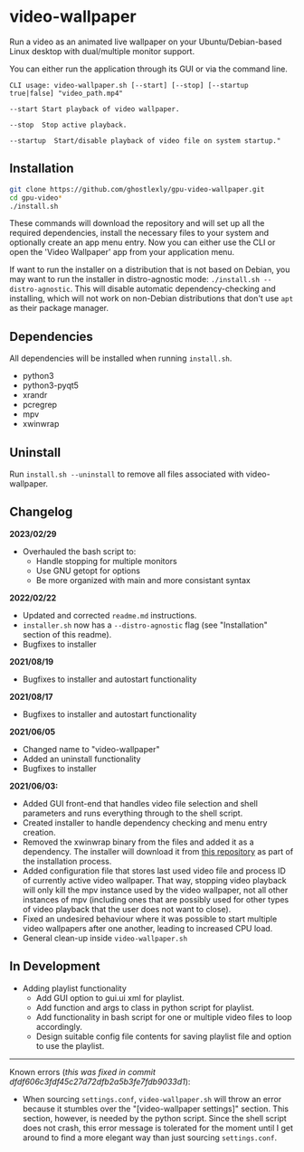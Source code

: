 # video-wallpaper

Run a video as an animated live wallpaper on your Ubuntu/Debian-based Linux desktop with dual/multiple monitor support.

You can either run the application through its GUI or via the command line.

````
CLI usage: video-wallpaper.sh [--start] [--stop] [--startup true|false] "video_path.mp4"

--start Start playback of video wallpaper. 

--stop  Stop active playback.

--startup  Start/disable playback of video file on system startup."
````

## Installation

```bash
git clone https://github.com/ghostlexly/gpu-video-wallpaper.git
cd gpu-video*
./install.sh
```
These commands will download the repository and will set up all the required dependencies, install the necessary files to your system and optionally create an app menu entry.
Now you can either use the CLI or open the 'Video Wallpaper' app from your application menu.

If want to run the installer on a distribution that is not based on Debian, you may want to run the installer in distro-agnostic mode: `./install.sh --distro-agnostic`. This will disable automatic dependency-checking and installing, which will not work on non-Debian distributions that don't use `apt` as their package manager.

## Dependencies

All dependencies will be installed when running `install.sh`.

- python3
- python3-pyqt5
- xrandr
- pcregrep
- mpv
- xwinwrap

## Uninstall

Run `install.sh --uninstall` to remove all files associated with video-wallpaper.

## Changelog

**2023/02/29**

* Overhauled the bash script to:
   * Handle stopping for multiple monitors
   * Use GNU getopt for options
   * Be more organized with main and more consistant syntax

**2022/02/22**

* Updated and corrected `readme.md` instructions.
* `installer.sh` now has a `--distro-agnostic` flag (see "Installation" section of this readme).
* Bugfixes to installer

**2021/08/19**

* Bugfixes to installer and autostart functionality

**2021/08/17**

* Bugfixes to installer and autostart functionality

**2021/06/05**

* Changed name to "video-wallpaper"
* Added an uninstall functionality 
* Bugfixes to installer

**2021/06/03:**

* Added GUI front-end that handles video file selection and shell parameters and runs everything through to the shell script.
* Created installer to handle dependency checking and menu entry creation.
* Removed the xwinwrap binary from the files and added it as a dependency. The installer will download it from [this repository](https://github.com/mmhobi7/xwinwrap/releases/tag/v0.9) as part of the installation process.
* Added configuration file that stores last used video file and process ID of currently active video wallpaper. That way, stopping video playback will only kill the mpv instance used by the video wallpaper, not all other instances of mpv (including ones that are possibly used for other types of video playback that the user does not want to close).
* Fixed an undesired behaviour where it was possible to start multiple video wallpapers after one another, leading to increased CPU load.
* General clean-up inside `video-wallpaper.sh`

## In Development

* Adding playlist functionality
   * Add GUI option to gui.ui xml for playlist.
   * Add function and args to class in python script for playlist.
   * Add functionality in bash script for one or multiple video files to loop 
   accordingly.
   * Design suitable config file contents for saving playlist file and option
   to use the playlist.

---

Known errors (_this was fixed in commit dfdf606c3fdf45c27d72dfb2a5b3fe7fdb9033d1_):

* When sourcing `settings.conf`, `video-wallpaper.sh` will throw an error because it stumbles over the "\[video-wallpaper settings\]" section. This section, however, is needed by the python script. Since the shell script does not crash, this error message is tolerated for the moment until I get around to find a more elegant way than just sourcing `settings.conf`.
